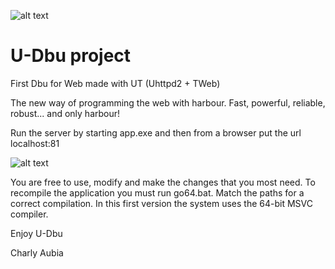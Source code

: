 ﻿![alt text](https://i.postimg.cc/SQ2zpQGq/logo-u-dbu-tr.png)

U-Dbu project
================

First Dbu for Web made with UT (Uhttpd2 + TWeb)


The new way of programming the web with harbour. Fast, powerful, reliable, robust... and only harbour!


Run the server by starting app.exe and then from a browser put the url localhost:81


![alt text](https://i.postimg.cc/KYy2JhWv/u-dbu.png)


You are free to use, modify and make the changes that you most need. To recompile the application you must run go64.bat. Match the paths for a correct compilation. In this first version the system uses the 64-bit MSVC compiler.

Enjoy U-Dbu  

Charly Aubia